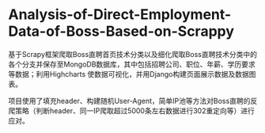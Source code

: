 # Analysis-of-Direct-Employment-Data-of-Boss-Based-on-Scrappy
基于Scrapy框架爬取Boss直聘首页技术分类以及细化爬取Boss直聘技术分类中的各个分支并保存至MongoDB数据库，其中包括招聘公司、职位、年薪、学历要求等数据；利用Highcharts
使数据可视化，并用Django构建页面展示数据及数据图表。

项目使用了填充header、构建随机User-Agent，简单IP池等方法对Boss直聘的反爬策略（判断header、同一IP爬取超过5000条左右数据进行302重定向等）进行应对。
